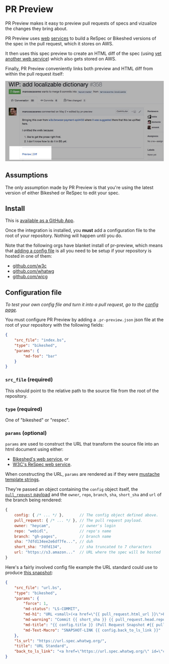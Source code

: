 # PR Preview

PR Preview makes it easy to preview pull requests of specs and vizualize the changes they bring about.

PR Preview uses [web](https://labs.w3.org/spec-generator/) [services](https://api.csswg.org/bikeshed/)
to build a ReSpec or Bikeshed versions of the spec in the pull request,
which it stores on AWS.

It then uses this spec preview to create an HTML diff of the spec
(using [yet another web service](https://services.w3.org/htmldiff))
which also gets stored on AWS.

Finally, PR Preview conveniently links both preview and HTML diff from within the pull request itself:

![screenshot](/images/screenshot-1.jpg)

## Assumptions

The only assumption made by PR Preview is that you're using
the latest version of either Bikeshed or ReSpec to edit your spec.

## Install

This is [available as a GitHub App](https://github.com/apps/pr-preview).

Once the integration is installed,
you **must** add a configuration file to the root of your repository.
Nothing will happen until you do.

Note that the following orgs have blanket install of pr-preview,
which means that [adding a config file](https://tobie.github.io/pr-preview/config.html)
is all you need to be setup if your repository is hosted in one of them:

* [github.com/w3c](https://github.com/w3c/)
* [github.com/whatwg](https://github.com/whatwg/)
* [github.com/wicg](https://github.com/wicg/)

## Configuration file

_To test your own config file and turn it into a pull request,
go to the [config page](https://tobie.github.io/pr-preview/config.html)._

You must configure PR Preview by adding a
`.pr-preview.json` json file at the root of your repository
with the following fields:

```json
{
    "src_file": "index.bs",
    "type": "bikeshed",
    "params": {
        "md-foo": "bar"
    }
}
```

### `src_file` (required)

This should point to the relative path to the source file from the root of the repository.

### `type` (required)

One of "bikeshed" or "respec".

### `params` (optional)

`params` are used to construct the URL that transform the source file into an html document
using either:

* [Bikeshed's web service](https://api.csswg.org/bikeshed/), or
* [W3C's ReSpec web service](https://github.com/w3c/spec-generator).

When constructing the URL, `params` are rendered as if they were [mustache template strings](https://github.com/janl/mustache.js#mustachejs---logic-less-mustache-templates-with-javascript).

They're passed an object containing the `config` object itself,
the [`pull_request` payload](https://developer.github.com/v3/pulls/#get-a-single-pull-request)
and the `owner`, `repo`, `branch`, `sha`, `short_sha` and `url` of the branch being rendered:

```js
{
    config: { /* ... */ },       // The config object defined above.
    pull_request: { /* ... */ }, // The pull request payload.
    owner: "heycam",             // owner's login
    repo: "webidl",              // repo's name
    branch: "gh-pages",          // branch name
    sha: "7dfd134ee2e6df7fe...", // duh
    short_sha: "7dfd134",        // sha truncated to 7 characters
    url: "https://s3.amazon..."  // URL where the spec will be hosted
}
```

Here's a fairly involved config file example the URL standard could use
to produce [this snapshot](https://api.csswg.org/bikeshed/?url=https%3A%2F%2Fraw.githubusercontent.com%2Fwatilde%2Furl%2Fb46bf404569eece5597067e89749620faf0ea320%2Furl.bs&force=1&md-status=LS-COMMIT&md-h1=URL%20%3Csmall%3E(%3Ca%20href%3D%22https%3A%2F%2Fgithub.com%2Fwhatwg%2Furl%2Fpull%2F234%22%3EPR%20%23234%3C%2Fa%3E)%3C%2Fsmall%3E&md-warning=Commit%20b46bf40%20https%3A%2F%2Fgithub.com%2Fwatilde%2Furl%2Fcommit%2Fb46bf404569eece5597067e89749620faf0ea320%20replaced%20by%20https%3A%2F%2Furl.spec.whatwg.org%2F&md-title=URL%20Standard%20(Pull%20Request%20Snapshot%20%23234)&md-Text-Macro=SNAPSHOT-LINK%20%3Ca%20href%3D%22https%3A%2F%2Furl.spec.whatwg.org%2F%22%20id%3D%22commit-snapshot-link%22%3EGo%20to%20the%20living%20standard%3C%2Fa%3E):

```json
{
    "src_file": "url.bs",
    "type": "bikeshed",
    "params": {
        "force": 1,
        "md-status": "LS-COMMIT",
        "md-h1": "URL <small>(<a href=\"{{ pull_request.html_url }}\">PR #{{ pull_request.number }}</a>)</small>",
        "md-warning": "Commit {{ short_sha }} {{ pull_request.head.repo.html_url }}/commit/{{ sha }} replaced by {{ config.ls_url }}",
        "md-title": "{{ config.title }} (Pull Request Snapshot #{{ pull_request.number }})",
        "md-Text-Macro": "SNAPSHOT-LINK {{ config.back_to_ls_link }}"
    },
    "ls_url": "https://url.spec.whatwg.org/",
    "title": "URL Standard",
    "back_to_ls_link": "<a href=\"https://url.spec.whatwg.org/\" id=\"commit-snapshot-link\">Go to the living standard</a>"
}
```


